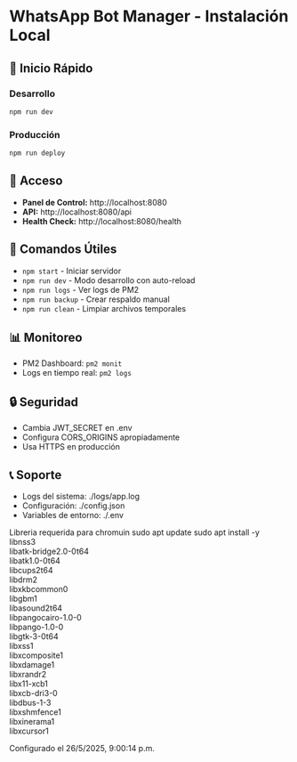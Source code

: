 # WhatsApp Bot Manager - Instalación Local

## 🚀 Inicio Rápido

### Desarrollo
```bash
npm run dev
```

### Producción
```bash
npm run deploy
```

## 📱 Acceso
- **Panel de Control:** http://localhost:8080
- **API:** http://localhost:8080/api
- **Health Check:** http://localhost:8080/health

## 🔧 Comandos Útiles
- `npm start` - Iniciar servidor
- `npm run dev` - Modo desarrollo con auto-reload
- `npm run logs` - Ver logs de PM2
- `npm run backup` - Crear respaldo manual
- `npm run clean` - Limpiar archivos temporales

## 📊 Monitoreo
- PM2 Dashboard: `pm2 monit`
- Logs en tiempo real: `pm2 logs`

## 🔒 Seguridad
- Cambia JWT_SECRET en .env
- Configura CORS_ORIGINS apropiadamente
- Usa HTTPS en producción

## 📞 Soporte
- Logs del sistema: ./logs/app.log
- Configuración: ./config.json
- Variables de entorno: ./.env

Libreria requerida para chromuin
sudo apt update
sudo apt install -y \
    libnss3 \
    libatk-bridge2.0-0t64 \
    libatk1.0-0t64 \
    libcups2t64 \
    libdrm2 \
    libxkbcommon0 \
    libgbm1 \
    libasound2t64 \
    libpangocairo-1.0-0 \
    libpango-1.0-0 \
    libgtk-3-0t64 \
    libxss1 \
    libxcomposite1 \
    libxdamage1 \
    libxrandr2 \
    libx11-xcb1 \
    libxcb-dri3-0 \
    libdbus-1-3 \
    libxshmfence1 \
    libxinerama1 \
    libxcursor1


Configurado el 26/5/2025, 9:00:14 p.m.
